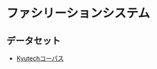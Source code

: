 # ファシリーションシステム



## データセット
- [Kyutechコーパス](http://www.pluto.ai.kyutech.ac.jp/~shimada/resources.html)